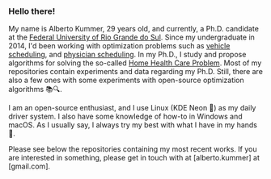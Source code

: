 ### Hello there!

My name is Alberto Kummer, 29 years old, and currently, a Ph.D. candidate at the [Federal University of Rio Grande do Sul](https://www.inf.ufrgs.br/ppgc/). Since my undergraduate in 2014, I'd been working with optimization problems such as [vehicle scheduling](https://www.sciencedirect.com/science/article/abs/pii/S0305054819301789), and [physician scheduling](https://link.springer.com/article/10.1007/s10479-020-03552-5). In my Ph.D., I study and propose algorithms for solving the so-called [Home Health Care Problem](https://dl.acm.org/doi/abs/10.1145/3377930.3390209). Most of my repositories contain experiments and data regarding my Ph.D. Still, there are also a few ones with some experiments with open-source optimization algorithms 📚🔍.

I am an open-source enthusiast, and I use Linux (KDE Neon 🐧) as my daily driver system. I also have some knowledge of how-to in Windows and macOS. As I usually say, I always try my best with what I have in my hands 💪. 

Please see below the repositories containing my most recent works. If you are interested in something, please get in touch with at [alberto.kummer] at [gmail.com].

<!--
**afkummer/afkummer** is a ✨ _special_ ✨ repository because its `README.md` (this file) appears on your GitHub profile.

Here are some ideas to get you started:

- 🔭 I’m currently working on ...
- 🌱 I’m currently learning ...
- 👯 I’m looking to collaborate on ...
- 🤔 I’m looking for help with ...
- 💬 Ask me about ...
- 📫 How to reach me: ...
- 😄 Pronouns: ...
- ⚡ Fun fact: ...
-->
